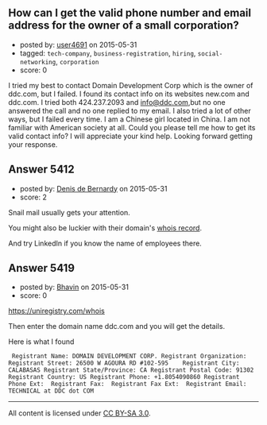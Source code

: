 ## How can I get the valid phone number and email address for the owner of a small corporation?

- posted by: [user4691](https://stackexchange.com/users/6392662/user4691) on 2015-05-31
- tagged: `tech-company`, `business-registration`, `hiring`, `social-networking`, `corporation`
- score: 0

I tried my best to contact Domain Development Corp which is the owner of ddc.com, but I failed. I  found its contact info on its websites new.com and ddc.com. I tried both 424.237.2093  and  info@ddc.com,but no one answered the call and no one replied to my email. I also tried a lot of other ways, but I failed every time. I am a Chinese girl located in China. I am not familiar with American society at all. Could you please tell me how to get its valid contact info? I will appreciate your kind help. Looking forward getting your response.


## Answer 5412

- posted by: [Denis de Bernardy](https://stackexchange.com/users/182468/denis-de-bernardy) on 2015-05-31
- score: 2

Snail mail usually gets your attention.

You might also be luckier with their domain's [whois record](http://www.whois.com/whois/ddc.com).

And try LinkedIn if you know the name of employees there.


## Answer 5419

- posted by: [Bhavin](https://stackexchange.com/users/2424928/bhavin) on 2015-05-31
- score: 0

https://uniregistry.com/whois

Then enter the domain name ddc.com and you will get the details.

Here is what I found

`
Registrant Name: DOMAIN DEVELOPMENT CORP.
Registrant Organization: 
Registrant Street: 26500 W AGOURA RD #102-595   
Registrant City: CALABASAS
Registrant State/Province: CA
Registrant Postal Code: 91302
Registrant Country: US
Registrant Phone: +1.8054090860
Registrant Phone Ext: 
Registrant Fax: 
Registrant Fax Ext: 
Registrant Email: TECHNICAL at DDC dot COM`



---

All content is licensed under [CC BY-SA 3.0](https://creativecommons.org/licenses/by-sa/3.0/).
